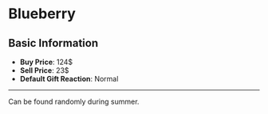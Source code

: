 # Blueberry

## Basic Information

- **Buy Price**: 124$
- **Sell Price**: 23$
- **Default Gift Reaction**: Normal

---
Can be found randomly during summer.
